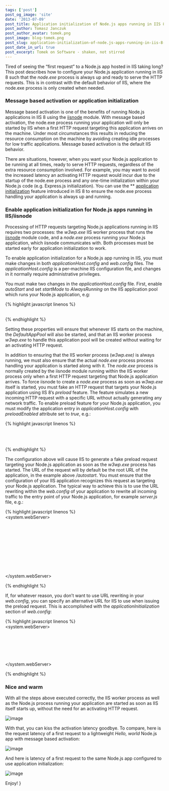 ```yaml
---
tags: ['post']
post_og_image: 'site'
date: '2013-07-09'  
post_title: Application initialization of Node.js apps running in IIS 8 using iisnode
post_author: Tomasz Janczuk
post_author_avatar: tomek.png
post_image: blog-tomek.png
post_slug: application-initialization-of-node.js-apps-running-in-iis-8-using-iisnode
post_date_in_url: true
post_excerpt: Tomek on Software - shaken, not stirred
---
```





Tired of seeing the “first request” to a Node.js app hosted in IIS taking long? This post describes how to configure your Node.js application running in IIS 8 such that the *node.exe* process is always up and ready to serve the HTTP requests. This is in contrast with the default behavior of IIS, where the node.exe process is only created when needed.     

### Message based activation or application initialization  

Message based activation is one of the benefits of running Node.js applications in IIS 8 using the [iisnode](https://github.com/tjanczuk/iisnode) module. With message based activation, the node.exe process running your application will only be started by IIS when a first HTTP request targeting this application arrives on the machine. Under most circumstances this results in reducing the resource consumption on the machine by avoiding creating idle processes for low traffic applications. Message based activation is the default IIS behavior.   

There are situations, however, when you want your Node.js application to be running at all times, ready to serve HTTP requests, regardless of the extra resource consumption involved. For example, you may want to avoid the increased latency an activating HTTP request would incur due to the startup of the node.exe process and any one-time initialization within your Node.js code (e.g. Express.js initialization). You can use the ** [application initialization](http://www.iis.net/learn/get-started/whats-new-in-iis-8/iis-80-application-initialization) feature introduced in IIS 8 to ensure the node.exe process handling your application is always up and running.   

### Enable application initialization for Node.js apps running in IIS/iisnode  

Processing of HTTP requests targeting Node.js applications running in IIS requires two processes: the *w3wp.exe* IIS worker process that runs the [iisnode](https://github.com/tjanczuk/iisnode) module code, and a *node.exe* process running your Node.js application, which iisnode communicates with. Both processes must be started early for application initialization to work.   

To enable application initialization for a Node.js app running in IIS, you must make changes in both *applicationHost.config* and *web.config* files. The *applicationHost.config* is a per-machine IIS configuration file, and changes in it normally require administrative privileges.   

You must make two changes in the *applicationHost.config* file. First, enable *autoStart* and set *startMode* to *AlwaysRunning* on the IIS application pool which runs your Node.js application, e.g:   

{% highlight javascript linenos %}
   <applicationPools>  
  <add name="DefaultAppPool" autoStart="true" startMode="AlwaysRunning" />  
</applicationPools>
  

{% endhighlight %}



Setting these properties will ensure that whenever IIS starts on the machine, the *DefaultAppPool* will also be started, and that an IIS worker process *w3wp.exe* to handle this application pool will be created without waiting for an activating HTTP request. 

In addition to ensuring that the IIS worker process (*w3wp.exe)* is always running, we must also ensure that the actual *node.exe* process process handling your application is started along with it. The *node.exe* process is normally created by the iisnode module running within the IIS worker process only when a first HTTP request targeting that Node.js application arrives. To force iisnode to create a *node.exe* process as soon as *w3wp.exe* itself is started, you must fake an HTTP request that targets your Node.js application using IIS 8’s *preload* feature. The feature simulates a new incoming HTTP request with a specific URL without actually generating any network traffic. To enable preload feature for your Node.js application, you must modify the application entry in *applicationHost.config* with *preloadEnabled* attribute set to *true*, e.g.:

{% highlight javascript linenos %}
<site name="Default Web Site" id="1">  
    <application path="/autostart" preloadEnabled="true" applicationPool="DefaultAppPool">  
        <virtualDirectory path="/" physicalPath="C:\projects\autostart" />  
    </application>  
</site>
  

{% endhighlight %}



The configuration above will cause IIS to generate a fake preload request targeting your Node.js application as soon as the *w3wp.exe* process has started. The URL of the request will by default be the root URL of the application, in the example above */autostart*. You must ensure that the configuration of your IIS application recognizes this request as targeting your Node.js application. The typical way to achieve this is to use the URL rewriting within the *web.config* of your application to rewrite all incoming traffic to the entry point of your Node.js application, for example *server.js*  file, e.g.:

{% highlight javascript linenos %}
<configuration>  
  <system.webServer>  
    <handlers>  
      <add name="iisnode" path="server.js" verb="*" modules="iisnode" />   
    </handlers>      
    <rewrite>  
      <rules>  
        <rule name="DynamicContent">  
          <action type="Rewrite" url="server.js" />   
        </rule>  
      </rules>  
    </rewrite>      
  </system.webServer>  
</configuration>
  

{% endhighlight %}



If, for whatever reason, you don’t want to use URL rewriting in your *web.config*, you can specify an alternative URL for IIS to use when issuing the preload request. This is accomplished with the *applicationInitialization* section of *web.config*: 

{% highlight javascript linenos %}
<configuration>  
  <system.webServer>    
    <applicationInitialization skipManagedModules="true" >  
      <add initializationPage="/server.js" />  
    </applicationInitialization>  
    <handlers>  
      <add name="iisnode" path="server.js" verb="*" modules="iisnode" />   
    </handlers>  
  </system.webServer>  
</configuration>
  

{% endhighlight %}



### Nice and warm

With all the steps above executed correctly, the IIS worker process as well as the Node.js process running your application are started as soon as IIS itself starts up, without the need for an activating HTTP request. 

 ![image](http://lh4.ggpht.com/-AVixvFzYtPw/UdwaA-ykcJI/AAAAAAAADoE/xsWZcwQBzW8/image_thumb%25255B1%25255D.png?imgmax=800) 

With that, you can kiss the activation latency goodbye. To compare, here is the request latency of a first request to a lightweight *Hello, world* Node.js app with message based activation:

 ![image](http://lh4.ggpht.com/-43WjtAwubIw/UdwaFvUFG_I/AAAAAAAADoU/E_nmRfzulKc/image_thumb%25255B4%25255D.png?imgmax=800) 

And here is latency of a first request to the same Node.js app configured to use application initialization:

 ![image](http://lh5.ggpht.com/-2UefLfLEXvQ/UdwaHF8AcdI/AAAAAAAADok/R56Eh5ePVIc/image_thumb%25255B6%25255D.png?imgmax=800) 

Enjoy!  }